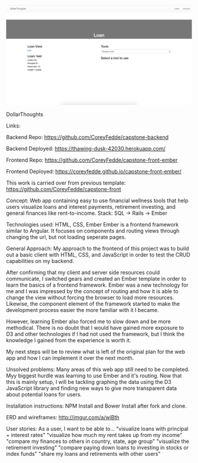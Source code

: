 ![A photo of the DollarThoughts site](/screen-shot.png?raw=true "DollarThoughts")

DollarThoughts

Links:

Backend Repo: https://github.com/CoreyFedde/capstone-backend

Backend Deployed: https://thawing-dusk-42030.herokuapp.com/

Frontend Repo: https://github.com/CoreyFedde/capstone-front-ember

Frontend Deployed: https://coreyfedde.github.io/capstone-front-ember/

This work is carried over from previous template: https://github.com/CoreyFedde/capstone-front

Concept: Web app containing easy to use financial wellness tools that help users visualize loans and interest payments, retirement investing, and general finances like rent-to-income.
Stack: SQL -> Rails -> Ember

Technologies used:
HTML, CSS, Ember
Ember is a frontend framework similar to Angular. It focuses on components and
routing views through changing the url, but not loading seperate pages.

General Approach:
My approach to the frontend of this project was to build out a basic client with
HTML, CSS, and JavaScript in order to test the CRUD capabilities on my backend.

After confirming that my client and server side resources could communicate, I
switched gears and created an Ember template in order to learn the basics of a
frontend framework. Ember was a new technology for me and I was impressed by the
concept of routing and how it is able to change the view without forcing the
browser to load more resources. Likewise, the component element of the framework
started to make the development process easier the more familiar with it I
became.

However, learning Ember also forced me to slow down and be more methodical.
There is no doubt that I would have gained more exposure to D3 and other
technologies if I had not used the framework, but I think the knowledge I gained
from the experience is worth it.

My next steps will be to review what is left of the original plan for the web
app and how I can implement it over the next month.

Unsolved problems:
Many areas of this web app still need to be completed. Myy biggest hurdle was
learning to use Ember and it's routing. Now that this is mainly setup, I will
be tackling graphing the data using the D3 JavaScript library and finding new
ways to give more transparent data about potential loans for users.

Installation instructions:
NPM Install and Bower Install after fork and clone.

ERD and wireframes: http://imgur.com/a/wiBth

User stories:
As a user, I want to be able to...
"visualize loans with principal + interest rates"
"visualize how much my rent takes up from my income"
"compare my finances to others in country, state, age group"
"visualize the retirement investing"
"compare paying down loans to investing in stocks or index funds"
"share my loans and retirements with other users"
